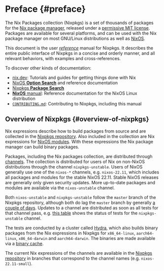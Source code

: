 # Preface {#preface}

The Nix Packages collection (Nixpkgs) is a set of thousands of packages for the
[Nix package manager](https://nixos.org/nix/), released under a
[permissive MIT license](https://github.com/NixOS/nixpkgs/blob/master/COPYING).
Packages are available for several platforms, and can be used with the Nix
package manager on most GNU/Linux distributions as well as [NixOS](https://nixos.org/nixos).

This document is the user [_reference_](https://nix.dev/contributing/documentation/diataxis#reference) manual for Nixpkgs.
It describes the entire public interface of Nixpkgs in a concise and orderly manner, and all relevant behaviors, with examples and cross-references.

To discover other kinds of documentation:
- [nix.dev](https://nix.dev/): Tutorials and guides for getting things done with Nix
- [NixOS **Option Search**](https://search.nixos.org/options) and reference documentation
- [Nixpkgs **Package Search**](https://search.nixos.org/packages)
- [**NixOS** manual](https://nixos.org/manual/nixos/stable/): Reference documentation for the NixOS Linux distribution
- [`CONTRIBUTING.md`](https://github.com/NixOS/nixpkgs/blob/master/CONTRIBUTING.md): Contributing to Nixpkgs, including this manual

## Overview of Nixpkgs {#overview-of-nixpkgs}

Nix expressions describe how to build packages from source and are collected in
the [Nixpkgs repository](https://github.com/NixOS/nixpkgs). Also included in the
collection are Nix expressions for
[NixOS modules](https://nixos.org/manual/nixos/stable#sec-writing-modules).
With these expressions the Nix package manager can build binary packages.

Packages, including the Nix packages collection, are distributed through
[channels](https://nixos.org/nix/manual/#sec-channels). The collection is
distributed for users of Nix on non-NixOS distributions through the channel
`nixpkgs-unstable`. Users of NixOS generally use one of the `nixos-*` channels,
e.g. `nixos-22.11`, which includes all packages and modules for the stable NixOS
22.11. Stable NixOS releases are generally only given
security updates. More up-to-date packages and modules are available via the
`nixos-unstable` channel.

Both `nixos-unstable` and `nixpkgs-unstable` follow the `master` branch of the
Nixpkgs repository, although both do lag the `master` branch by generally
[a couple of days](https://status.nixos.org/). Updates to a channel are
distributed as soon as all tests for that channel pass, e.g.
[this table](https://hydra.nixos.org/job/nixpkgs/trunk/unstable#tabs-constituents)
shows the status of tests for the `nixpkgs-unstable` channel.

The tests are conducted by a cluster called [Hydra](https://nixos.org/hydra/),
which also builds binary packages from the Nix expressions in Nixpkgs for
`x86_64-linux`, `aarch64-linux`, `x86_64-darwin` and `aarch64-darwin`.
The binaries are made available via a [binary cache](https://cache.nixos.org).

The current Nix expressions of the channels are available in the
[Nixpkgs repository](https://github.com/NixOS/nixpkgs) in branches
that correspond to the channel names (e.g. `nixos-22.11-small`).
